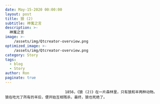 ```yaml
---
date: May-15-2020 00:00:00
layout: post
title: 狼 (2)
subtitle: 神寓之言
description: >-
  神寓之言
image: >-
    /assets/img/Qtcreator-overview.png
optimized_image: >-
    /assets/img/Qtcreator-overview.png
category: Story
tags:
  - blog
  - Story
author: Ron
paginate: true
---
```


							　　1856，《狼 (2)》在一片森林里，只有狼和羊两种动物。狼在吃光了所有的羊后，便开始互相残杀，最终，狼也死绝了。
							
							
						